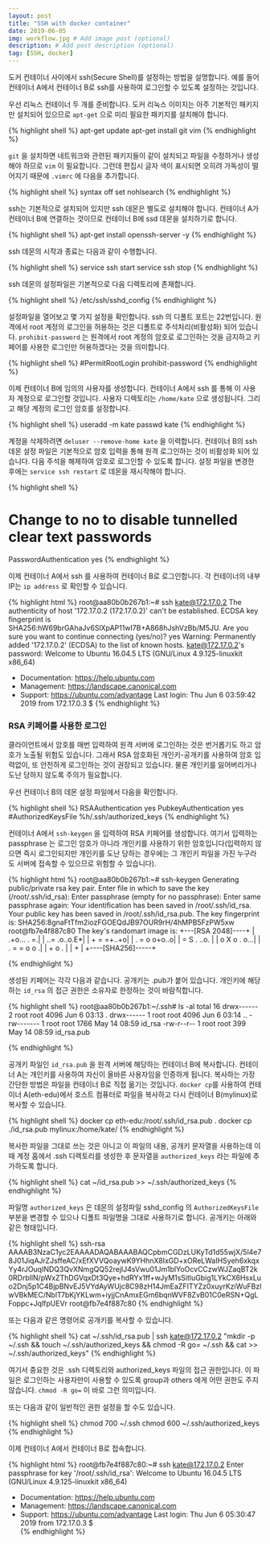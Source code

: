 ```yaml
---
layout: post
title: "SSH with docker container"
date: 2019-06-05
img: workflow.jpg # Add image post (optional)
description: # Add post description (optional)
tag: [SSH, docker]
---
```


도커 컨테이너 사이에서 ssh(Secure Shell)를 설정하는 방법을 설명합니다. 예를 들어 컨테이너 A에서 컨테이너 B로 ssh를 사용하여 로그인할 수 있도록 
설정하는 것입니다. 

우선 리눅스 컨테이너 두 개를 준비합니다. 도커 리눅스 이미지는 아주 기본적인 패키지만 설치되어 있으므로 `apt-get` 으로 미리 필요한 
패키지를 설치해야 합니다.

{% highlight shell %}
apt-get update
apt-get install git vim
{% endhighlight %}

`git` 을 설치하면 네트워크와 관련된 패키지들이 같이 설치되고 파일을 수정하거나 생성해야 하므로 `vim` 이 필요합니다. 그런데 편집시 글자 색이 표시되면 
오히려 가독성이 떨어지기 때문에 `.vimrc` 에 다음을 추가합니다.

{% highlight shell %}
syntax off
set nohlsearch
{% endhighlight %}

ssh는 기본적으로 설치되어 있지만 ssh 데몬은 별도로 설치해야 합니다. 컨테이너 A가 컨테이너 B에 연결하는 것이므로 컨테이너 B에 ssd 데몬을 설치하기로 합니다.

{% highlight shell %}
apt-get install openssh-server -y
{% endhighlight %}

ssh 데몬의 시작과 종료는 다음과 같이 수행합니다.

{% highlight shell %}
service ssh start 
service ssh stop
{% endhighlight %}

ssh 데몬의 설정파일은 기본적으로 다음 디렉토리에 존재합니다.

{% highlight shell %}
/etc/ssh/sshd_config
{% endhighlight %}

설정파일을 열어보고 몇 가지 설정을 확인합니다. ssh 의 디폴트 포트는 22번입니다. 원격에서 root 계정의 로그인을 허용하는 것은 디폴트로 주석처리(비활성화) 되어 있습니다.
`prohibit-password` 는 원격에서 root 계정의 암호로 로그인하는 것을 금지하고 키페어를 사용한 로그인만 허용하겠다는 것을 의미합니다.

{% highlight shell %}
#PermitRootLogin prohibit-password
{% endhighlight %}


이제 컨테이너 B에 임의의 사용자를 생성합니다. 컨테이너 A에서 ssh 를 통해 이 사용자 계정으로 로그인할 것입니다. 사용자 디렉토리는 `/home/kate` 으로 생성됩니다.
그리고 해당 계정의 로그인 암호를 설정합니다.

{% highlight shell %} 
useradd -m kate
passwd kate
{% endhighlight %}

계정을 삭제하려면 `deluser --remove-home kate` 을 이력합니다. 
컨테이너 B의 ssh 데몬 설정 파일은 기본적으로 암호 입력을 통해 원격 로그인하는 것이 비활성화 되어 있습니다. 다음 주석을 해제하여 암호로 로그인할 수 있도록 합니다.
설정 파일을 변경한 후에는 `service ssh restart` 로 데몬을 재시작해야 합니다. 

{% highlight shell %}
# Change to no to disable tunnelled clear text passwords
PasswordAuthentication yes
{% endhighlight %}

이제 컨테이너 A에서 ssh 를 사용하여 컨테이너 B로 로그인합니다. 각 컨테이너의 내부 IP는 `ip address` 로 확인할 수 있습니다.

{% highlight html %} 
root@aa80b0b267b1:~# ssh kate@172.17.0.2
The authenticity of host '172.17.0.2 (172.17.0.2)' can't be established.
ECDSA key fingerprint is SHA256:hW69brGAhaJv6SlXpAP11wI7B+A868hJshVzBb/M5JU.
Are you sure you want to continue connecting (yes/no)? yes
Warning: Permanently added '172.17.0.2' (ECDSA) to the list of known hosts.
kate@172.17.0.2's password:
Welcome to Ubuntu 16.04.5 LTS (GNU/Linux 4.9.125-linuxkit x86_64)

 * Documentation:  https://help.ubuntu.com
 * Management:     https://landscape.canonical.com
 * Support:        https://ubuntu.com/advantage
Last login: Thu Jun  6 03:59:42 2019 from 172.17.0.3
$
{% endhighlight %}

### RSA 키페어를 사용한 로그인

클라이언트에서 암호를 매번 입력하여 원격 서버에 로그인하는 것은 번거롭기도 하고 암호가 노출될 위험도 있습니다. 
그래서 RSA 암호화된 개인키-공개키를 사용하여 암호 입력없이, 또 안전하게 로그인하는 것이 권장되고 있습니다. 
물론 개인키를 잃어버리거나 도난 당하지 않도록 주의가 필요합니다.

우선 컨테이너 B의 데몬 설정 파일에서 다음을 확인합니다.

{% highlight shell %} 
RSAAuthentication yes
PubkeyAuthentication yes
#AuthorizedKeysFile     %h/.ssh/authorized_keys
{% endhighlight %}
 

컨테이너 A에서 `ssh-keygen` 을 입력하여 RSA 키페어를 생성합니다. 여기서 입력하는 passphrase 는 로그인 암호가 아니라 
개인키를 사용하기 위한 암호입니다(입력하지 않으면 즉시 로그인되지만 개인키를 도난 당하는 경우에는 그 개인키 파일을 가진 누구라도 서버에 접속할 수 있으므로 
위험할 수 있습니다).  

{% highlight html %} 
root@aa80b0b267b1:~# ssh-keygen
Generating public/private rsa key pair.
Enter file in which to save the key (/root/.ssh/id_rsa):
Enter passphrase (empty for no passphrase):
Enter same passphrase again:
Your identification has been saved in /root/.ssh/id_rsa.
Your public key has been saved in /root/.ssh/id_rsa.pub.
The key fingerprint is:
SHA256:8gnaFtTfm2iozFGOEQdJB97OUR9rH/4hMPB5FzPW5xw root@fb7e4f887c80
The key's randomart image is:
+---[RSA 2048]----+
|     .+o... .  =.|
|     ..= .o..o.E*|
|      + =  =+..+o|
|     . = o o+o..o|
|      = S . ..o. |
|     o X o . o...|
|    . = = o o   .|
|     + o .       |
|      +          |
+----[SHA256]-----+

{% endhighlight %}
 

생성된 키페어는 각각 다음과 같습니다. 공개키는 .pub가 붙어 있습니다. 개인키에 해당하는 `id_rsa` 의 접근 권한은 소유자로 한정하는 것이 바람직합니다.

{% highlight shell %} 
root@aa80b0b267b1:~/.ssh# ls -al
total 16
drwx------ 2 root root 4096 Jun  6 03:13 .
drwx------ 1 root root 4096 Jun  6 03:14 ..
-rw------- 1 root root 1766 May 14 08:59 id_rsa
-rw-r--r-- 1 root root  399 May 14 08:59 id_rsa.pub

{% endhighlight %}

공개키 파일인 `id_rsa.pub` 을 원격 서버에 해당하는 컨테이너 B에 복사합니다. 컨테이너 A는 개인키를 사용하여 자신이 올바른 사용자임을 인증하게 됩니다.
복사하는 가장 간단한 방법은 파일을 컨테이너 B로 직접 옮기는 것입니다. `docker cp`를 사용하여 컨테이너 A(eth-edu)에서 호스트 컴퓨터로 파일을 복사하고 다시 컨테이너 B(mylinux)로 복사할 수 있습니다.

{% highlight shell %} 
docker cp eth-edu:/root/.ssh/id_rsa.pub .
docker cp ./id_rsa.pub mylinux:/home/kate/
{% endhighlight %}
 
 
복사한 파일을 그대로 쓰는 것은 아니고 이 파일의 내용, 공개키 문자열을 사용하는데 이 때 계정 홈에서 .ssh 디렉토리를 생성한 후 
문자열을 `authorized_keys` 라는 파일에 추가하도록 합니다.

{% highlight shell %} 
cat ~/id_rsa.pub >> ~/.ssh/authorized_keys
{% endhighlight %}

파일명 `authorized_keys` 은 데몬의 설정파일 sshd_config 의 `AuthorizedKeysFile` 부분을 변경할 수 있으나 디폴트 파일명을 
그대로 사용하기로 합니다. 공개키는 아래와 같은 형태입니다.

{% highlight shell %} 
ssh-rsa AAAAB3NzaC1yc2EAAAADAQABAAABAQCpbmCGDzLUKyTd1d55wjX/5l4e78J01JiqAJrZJsffeAC/xEfXVVQoaywK9YHhnX8IxGD+xOReLWaIHSyeh6xkqxYy4rJOuqINDQ3QvXNmgQQ52rejIJ4sVwu01Jm1bIYoOcvCCzwWJZaqBT2k0RDrbllN/pWxZThDGVqxDt3Qye+hdRYx1ff+wJyM1sSitluGbig1LYkCX6HsxLuo2Dnj5p1C4BjpBNvEJ5VYdAyWUjc8C98zH14JmEaZFITYZz0xuyrKziWuFBzIwVBkMEC/NblT7bKjYKLwm+iyjjCnAmxEGm6bqnWVF8ZvB01C0eRSN+QgLFoppc+JqlfpUEVr root@fb7e4f887c80
{% endhighlight %}

또는 다음과 같은 명령어로 공개키를 복사할 수 있습니다.

{% highlight shell %}
cat ~/.ssh/id_rsa.pub | ssh kate@172.17.0.2 "mkdir -p ~/.ssh && touch ~/.ssh/authorized_keys && chmod -R go= ~/.ssh && cat >> ~/.ssh/authorized_keys"
{% endhighlight %}

여기서 중요한 것은 .ssh 디렉토리와 authorized_keys 파일의 접근 권한입니다. 이 파일은 로그인하는 사용자만이 사용할 수 있도록 
group과 others 에게 어떤 권한도 주지 않습니다. `chmod -R go=` 이 바로 그런 의미입니다.

또는 다음과 같이 일반적인 권한 설정을 할 수도 있습니다.

{% highlight shell %}
chmod 700 ~/.ssh
chmod 600 ~/.ssh/authorized_keys
{% endhighlight %}

이제 컨테이너 A에서 컨테이너 B로 접속합니다.

{% highlight html %} 
root@fb7e4f887c80:~# ssh kate@172.17.0.2
Enter passphrase for key '/root/.ssh/id_rsa':
Welcome to Ubuntu 16.04.5 LTS (GNU/Linux 4.9.125-linuxkit x86_64)

 * Documentation:  https://help.ubuntu.com
 * Management:     https://landscape.canonical.com
 * Support:        https://ubuntu.com/advantage
Last login: Thu Jun  6 05:30:47 2019 from 172.17.0.3
$                        
{% endhighlight %}
